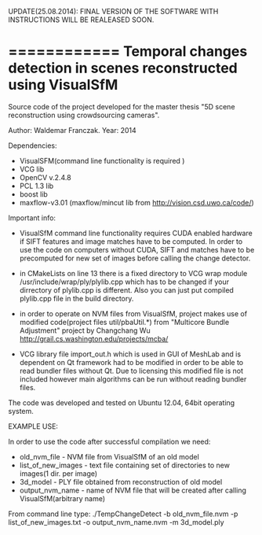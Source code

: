 UPDATE(25.08.2014): FINAL VERSION OF THE SOFTWARE WITH INSTRUCTIONS WILL BE REALEASED SOON.

============
Temporal changes detection in scenes reconstructed using VisualSfM
============

Source code of the project developed for the master thesis "5D scene reconstruction using crowdsourcing cameras".

Author: Waldemar Franczak.
Year: 2014

Dependencies:
- VisualSFM(command line functionality is required )
- VCG lib
- OpenCV v.2.4.8
- PCL 1.3 lib
- boost lib
- maxflow-v3.01 (maxflow/mincut lib from http://vision.csd.uwo.ca/code/)

Important info:
- VisualSfM command line functionality requires CUDA enabled hardware if SIFT features and image matches have to be computed. In order to use the code on computers without CUDA, SIFT and matches have to be precomputed for new set of images before calling the change detector.

- in CMakeLists on line 13 there is a fixed directory to VCG wrap module /usr/include/wrap/ply/plylib.cpp which has to be changed if your dirrectory of plylib.cpp is different. Also you can just put compiled plylib.cpp file in the build directory.

- in order to operate on NVM files from VisualSfM, project makes use of modified code(project files util/pbaUtil.*) from "Multicore Bundle Adjustment" project by Changchang Wu http://grail.cs.washington.edu/projects/mcba/

- VCG library file import_out.h which is used in GUI of MeshLab and is dependent on Qt framework had to be modified in order to be able to read bundler files without Qt. Due to licensing this modified file is not included however main algorithms can be run without reading bundler files.

The code was developed and tested on Ubuntu 12.04, 64bit operating system.

EXAMPLE USE:

In order to use the code after successful compilation we need:
- old_nvm_file - NVM file from VisualSfM of an old model
- list_of_new_images - text file containing set of directories to new images(1 dir. per image)
- 3d_model - PLY file obtained from reconstruction of old model
- output_nvm_name - name of NVM file that will be created after calling VisualSfM(arbitrary name)

From command line type:
./TempChangeDetect -b old_nvm_file.nvm -p list_of_new_images.txt -o output_nvm_name.nvm -m 3d_model.ply